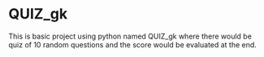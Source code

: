 # QUIZ_gk
This is basic project using python named QUIZ_gk where there would be quiz of 10 random questions and the score would be evaluated at the end.
